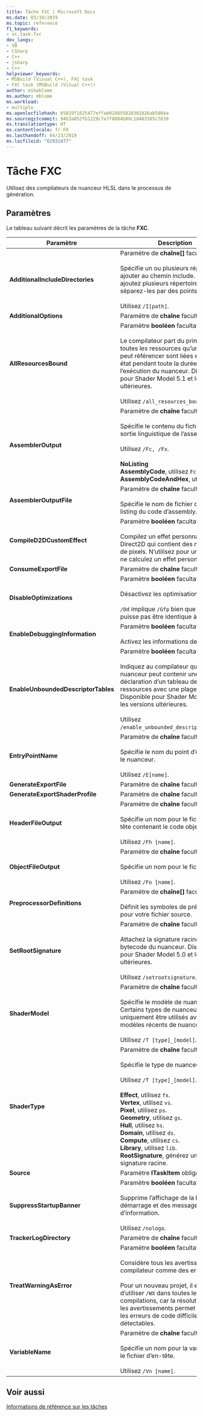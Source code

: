 ```yaml
---
title: Tâche FXC | Microsoft Docs
ms.date: 03/10/2019
ms.topic: reference
f1_keywords:
- vc.task.fxc
dev_langs:
- VB
- CSharp
- C++
- jsharp
- C++
helpviewer_keywords:
- MSBuild (Visual C++), FXC task
- FXC task (MSBuild (Visual C++))
author: mikeblome
ms.author: mblome
ms.workload:
- multiple
ms.openlocfilehash: 65819f1625477effab024055828301b26ab5804a
ms.sourcegitcommit: 94b3a052fb1229c7e7f8804b09c1d403385c7630
ms.translationtype: HT
ms.contentlocale: fr-FR
ms.lasthandoff: 04/23/2019
ms.locfileid: "62931477"
---
```

# <a name="fxc-task"></a>Tâche FXC

Utilisez des compilateurs de nuanceur HLSL dans le processus de génération.

## <a name="parameters"></a>Paramètres

Le tableau suivant décrit les paramètres de la tâche **FXC**.

|Paramètre|Description|
|---------------|-----------------|
|**AdditionalIncludeDirectories**|Paramètre de **chaîne[]** facultatif.<br/><br/>Spécifie un ou plusieurs répertoires à ajouter au chemin include. Si vous ajoutez plusieurs répertoires, séparez-les par des points-virgules.<br/><br/>Utilisez `/I[path]`.|
|**AdditionalOptions**|Paramètre de **chaîne** facultatif.|
|**AllResourcesBound**|Paramètre **booléen** facultatif.<br/><br/>Le compilateur part du principe que toutes les ressources qu’un nuanceur peut référencer sont liées et en bon état pendant toute la durée de l’exécution du nuanceur. Disponible pour Shader Model 5.1 et les versions ultérieures.<br/><br/>Utilisez `/all_resources_bound`.|
|**AssemblerOutput**|Paramètre de **chaîne** facultatif.<br/><br/>Spécifie le contenu du fichier de sortie linguistique de l’assembly.<br/><br/>Utilisez `/Fc, /Fx`.<br/><br/>**NoListing**<br/>**AssemblyCode**, utilisez `Fc`.<br/>**AssemblyCodeAndHex**, utilisez `Fx`.|
|**AssemblerOutputFile**|Paramètre de **chaîne** facultatif.<br/><br/>Spécifie le nom de fichier du fichier listing du code d’assembly.|
|**CompileD2DCustomEffect**|Paramètre **booléen** facultatif.<br/><br/>Compilez un effet personnalisé Direct2D qui contient des nuanceurs de pixels. N’utilisez pour un vertex ni ne calculez un effet personnalisé.|
|**ConsumeExportFile**|Paramètre de **chaîne** facultatif.|
|**DisableOptimizations**|Paramètre **booléen** facultatif.<br/><br/>Désactivez les optimisations.<br/><br/>`/Od` implique `/Gfp` bien que la sortie ne puisse pas être identique à `/Od /Gfp`.|
|**EnableDebuggingInformation**|Paramètre **booléen** facultatif.<br/><br/>Activez les informations de débogage.|
|**EnableUnboundedDescriptorTables**|Paramètre **booléen** facultatif.<br/><br/>Indiquez au compilateur qu’un nuanceur peut contenir une déclaration d’un tableau de ressources avec une plage illimitée. Disponible pour Shader Model 5.1 et les versions ultérieures.<br/><br/>Utilisez `/enable_unbounded_descriptor_tables`.|
|**EntryPointName**|Paramètre de **chaîne** facultatif.<br/><br/>Spécifie le nom du point d’entrée pour le nuanceur.<br/><br/>Utilisez `/E[name]`.|
|**GenerateExportFile**|Paramètre de **chaîne** facultatif.|
|**GenerateExportShaderProfile**|Paramètre de **chaîne** facultatif.|
|**HeaderFileOutput**|Paramètre de **chaîne** facultatif.<br/><br/>Spécifie un nom pour le fichier d’en-tête contenant le code objet.<br/><br/>Utilisez `/Fh [name]`.|
|**ObjectFileOutput**|Paramètre de **chaîne** facultatif.<br/><br/>Spécifie un nom pour le fichier objet.<br/><br/>Utilisez `/Fo [name]`.|
|**PreprocessorDefinitions**|Paramètre de **chaîne[]** facultatif.<br/><br/>Définit les symboles de prétraitement pour votre fichier source.|
|**SetRootSignature**|Paramètre de **chaîne** facultatif.<br/><br/>Attachez la signature racine au bytecode du nuanceur. Disponible pour Shader Model 5.0 et les versions ultérieures.<br/><br/>Utilisez `/setrootsignature`.|
|**ShaderModel**|Paramètre de **chaîne** facultatif.<br/><br/>Spécifie le modèle de nuanceur. Certains types de nuanceur peuvent uniquement être utilisés avec les modèles récents de nuanceur.<br/><br/>Utilisez `/T [type]_[model]`.|
|**ShaderType**|Paramètre de **chaîne** facultatif.<br/><br/>Spécifie le type de nuanceur.<br/><br/>Utilisez `/T [type]_[model]`.<br/><br/>**Effect**, utilisez `fx`.<br/>**Vertex**, utilisez `vs`.<br/>**Pixel**, utilisez `ps`.<br/>**Geometry**, utilisez `gs`.<br/>**Hull**, utilisez `hs`.<br/>**Domain**, utilisez `ds`.<br/>**Compute**, utilisez `cs`.<br/>**Library**, utilisez `lib`.<br/>**RootSignature**, générez un objet de signature racine.|
|**Source**|Paramètre **ITaskItem** obligatoire.|
|**SuppressStartupBanner**|Paramètre **booléen** facultatif.<br/><br/>Supprime l’affichage de la bannière de démarrage et des messages d’information.<br/><br/>Utilisez `/nologo`.|
|**TrackerLogDirectory**|Paramètre de **chaîne** facultatif.|
|**TreatWarningAsError**|Paramètre **booléen** facultatif.<br/><br/>Considère tous les avertissements du compilateur comme des erreurs.<br/><br/>Pour un nouveau projet, il est conseillé d’utiliser `/WX` dans toutes les compilations, car la résolution de tous les avertissements permet de réduire les erreurs de code difficilement détectables.|
|**VariableName**|Paramètre de **chaîne** facultatif.<br/><br/>Spécifie un nom pour la variable dans le fichier d’en-tête.<br/><br/>Utilisez `/Vn [name]`.|

## <a name="see-also"></a>Voir aussi

[Informations de référence sur les tâches](../msbuild/msbuild-task-reference.md)
